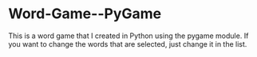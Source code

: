 # Word-Game--PyGame
This is a word game that I created in Python using the pygame module. If you want to change the words that are selected, just change it in the list. 
